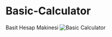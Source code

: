 # Basic-Calculator
Basit Hesap Makinesi
![Basic Calculator](https://user-images.githubusercontent.com/111640113/229350978-fd9571ee-bbdc-4c4d-bde7-fa1dc4376a4d.png)
